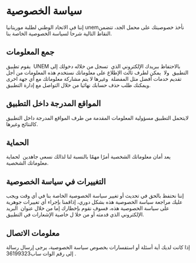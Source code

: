 # سياسة الخصوصية

إننا في الاتحاد الوطني لطلبة موريتانيا unemنأخذ خصوصيتك على محمل الجد، تتضمن النقاط التالية شرحا لسياسة الخصوصية الخاصة بنا.

## جمع المعلومات 

يقوم تطبيق  UNEM بالاحتفاظ ببريدك الإلكتروني الذي  تسجل من خلاله دخولك إلى التطبيق  ولا  يمكن لطرف ثالث الإطلاع على معلوماتك نستخدم هذه المعلومات من أجل تقديم خدمات أفضل مثل المفضلة  وغيرها لا يتم مشاركة معلوماتك مع أي جهة اخرى ويمكنك طلب حذف حسابك نهائيا من خلال التواصل مع إدارة التطبيق.


## المواقع المدرجة داخل التطبيق

لايتحمل التطبيق مسؤولية المعلومات المقدمة من طرف المواقع المدرجة داخل التطبيق كالنتائج وغيرها.  

## الحماية

يعد أمان معلوماتك الشخصية أمرًا مهمًا بالنسبة لنا لذالك نسعى جاهدين  لحماية معلوماتك الشخصية.


## التغييرات في سياسة الخصوصية 


إننا نحتفظ بالحق في تحديث أو تغيير سياسة الخصوصية الخاصة بنا في أي وقت ويجب عليك مراجعة سياسة الخصوصية هذه بشكل دوري، إذاقمنا بإجراء أي تغييرات جوهرية على سياسة الخصوصية هذه، فسوف نقوم بإخطارك إما من خلال عنوان  البريد الإلكتروني الذي قدمته أو من خلا ل خاصية الإشعارات في التطبيق.


## معلومات الاتصال

إذا كانت لديك أية أسئلة أو استفسارات بخصوص سياسة الخصوصية، يرجى إرسال رسالة إلى رقم الوات ساب36199323 .
